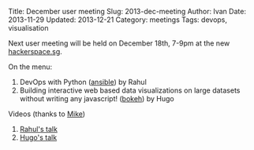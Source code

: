Title: December user meeting
Slug: 2013-dec-meeting
Author: Ivan
Date: 2013-11-29
Updated: 2013-12-21
Category: meetings
Tags: devops, visualisation

Next user meeting will be held on December 18th, 7-9pm at the new
[hackerspace.sg](http://hackerspace.sg).

On the menu:

1. DevOps with Python ([ansible](http://www.ansibleworks.com/)) by Rahul
2. Building interactive web based data visualizations on large
datasets without writing any javascript! ([bokeh](http://bokeh.pydata.org/)) by Hugo


Videos (thanks to [Mike](https://twitter.com/coderkungfu))

1. [Rahul's talk][vid1]
2. [Hugo's talk][vid2]


[vid1]: http://www.youtube.com/watch?v=wLQULGdqx9c&list=PLECEw2eFfW7hYMucZmsrryV_9nIc485P1
[vid2]: http://www.youtube.com/watch?v=mQHHVhsdqOc&list=PLECEw2eFfW7hYMucZmsrryV_9nIc485P1
